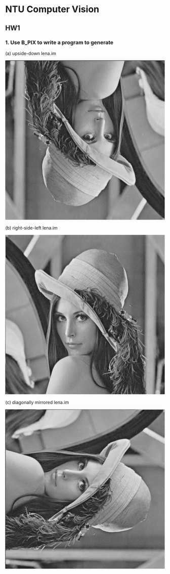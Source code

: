 # NTU Computer Vision 

## HW1

### 1. Use B_PIX to write a program to generate

(a)  upside-down lena.im

![upsideDown.jpg](upsideDown.jpg)

(b)  right-side-left lena.im

![rightSideLeft.jpg](rightSideLeft.jpg)

(c)  diagonally mirrored lena.im

![diagonallyMirrored.jpg](diagonallyMirrored.jpg)


